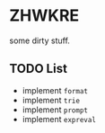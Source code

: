 # ZHWKRE

some dirty stuff.

## TODO List

- implement `format`
- implement `trie`
- implement `prompt`
- implement `expreval`